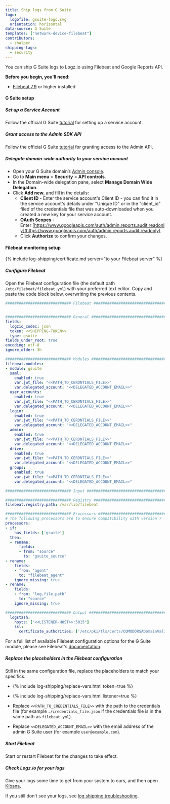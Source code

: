```yaml
---
title: Ship logs from G Suite
logo:
  logofile: gsuite-logo.svg
  orientation: horizontal
data-source: G Suite
templates: ["network-device-filebeat"]
contributors:
  - shalper
shipping-tags:
  - security
---
```


You can ship G Suite logs to Logz.io using Filebeat and Google Reports API.

**Before you begin, you'll need**:

* [Filebeat 7.9](https://www.elastic.co/guide/en/beats/filebeat/current/filebeat-installation-configuration.html) or higher installed


<div class="tasklist">

#### G Suite setup

##### Set up a Service Account

Follow the official G Suite [tutorial](https://support.google.com/gsuitemigrate/answer/9222993?hl=en) for setting up a service account.

##### Grant access to the Admin SDK API

Follow the official G Suite [tutorial](https://support.google.com/gsuitemigrate/answer/9222865?hl=en) for granting access to the Admin API.

##### Delegate domain-wide authority to your service account

* Open your G Suite domain’s [Admin console](http://admin.google.com/).
* Go to **Main menu** > **Security** > **API controls**.
* In the Domain-wide delegation pane, select **Manage Domain Wide Delegation**.
* Click **Add new**, and fill in the details:
    * **Client ID** - Enter the service account's Client ID - you can find it in the service account's details under "Unique ID" or in the "client_id" filed of the credentials file that was auto-downloaded when you created a new key for your service account.
    * **OAuth Scopes** - Enter [https://www.googleapis.com/auth/admin.reports.audit.readonly](https://www.googleapis.com/auth/admin.reports.audit.readonly)
    * Click **Authorize** to confirm your changes.

#### Filebeat monitoring setup

{% include log-shipping/certificate.md server="to your Filebeat server" %}

##### Configure Filebeat

Open the Filebeat configuration file (the default path `/etc/filebeat/filebeat.yml`) with your preferred text editor.
Copy and paste the code block below, overwriting the previous contents.

```yaml
############################# Filebeat #####################################


############################# General #####################################
fields:
  logzio_codec: json
  token: <<SHIPPING-TOKEN>>
  type: gsuite
fields_under_root: true
encoding: utf-8
ignore_older: 3h

############################# Modules #####################################
filebeat.modules:
- module: gsuite
  saml:
    enabled: true
    var.jwt_file: "<<PATH_TO_CERDNTIALS_FILE>>"
    var.delegated_account: "<<DELEGATED_ACCOUNT_EMAIL>>"
  user_accounts:
    enabled: true
    var.jwt_file: "<<PATH_TO_CERDNTIALS_FILE>>"
    var.delegated_account: "<<DELEGATED_ACCOUNT_EMAIL>>"
  login:
    enabled: true
    var.jwt_file: "<<PATH_TO_CERDNTIALS_FILE>>"
    var.delegated_account: "<<DELEGATED_ACCOUNT_EMAIL>>"
  admin:
    enabled: true
    var.jwt_file: "<<PATH_TO_CERDNTIALS_FILE>>"
    var.delegated_account: "<<DELEGATED_ACCOUNT_EMAIL>>"
  drive:
    enabled: true
    var.jwt_file: "<<PATH_TO_CERDNTIALS_FILE>>"
    var.delegated_account: "<<DELEGATED_ACCOUNT_EMAIL>>"
  groups:
    enabled: true
    var.jwt_file: "<<PATH_TO_CERDNTIALS_FILE>>"
    var.delegated_account: "<<DELEGATED_ACCOUNT_EMAIL>>"

############################# Input #####################################

############################# Registry #####################################
filebeat.registry.path: /var/lib/filebeat

############################# Processors #####################################
# The following processors are to ensure compatibility with version 7
processors:
- if:
    has_fields: ['gsuite']
  then:
  - rename:
      fields:
      - from: "source"
        to: "gsuite_source"
- rename:
    fields:
    - from: "agent"
      to: "filebeat_agent"
    ignore_missing: true
- rename:
    fields:
    - from: "log.file.path"
      to: "source"
    ignore_missing: true

############################# Output #####################################
  logstash:
    hosts: ["<<LISTENER-HOST>>:5015"]
    ssl:
      certificate_authorities: ['/etc/pki/tls/certs/COMODORSADomainValidationSecureServerCA.crt']
```

For a full list of available Filebeat configuration options for the G Suite module, please see Filebeat's [documentation](https://www.elastic.co/guide/en/beats/filebeat/current/_configure_the_module.html).

##### Replace the placeholders in the Filebeat configuration

Still in the same configuration file, replace the placeholders to match your specifics.

* {% include log-shipping/replace-vars.html token=true %}

* {% include log-shipping/replace-vars.html listener=true %}

* Replace `<<PATH_TO_CREDENTIALS_FILE>>` with the path to the credentials file (for example `./credentials_file.json` if the credentials file is in the same path as `filebeat.yml`).

* Replace `<<DELEGATED_ACCOUNT_EMAIL>>` with the email address of the admin G Suite user (for example `user@example.com`).

##### Start Filebeat

Start or restart Filebeat for the changes to take effect.

##### Check Logz.io for your logs

Give your logs some time to get from your system to ours, and then open [Kibana](https://app.logz.io/#/dashboard/kibana).

If you still don't see your logs, see [log shipping troubleshooting]({{site.baseurl}}/user-guide/log-shipping/log-shipping-troubleshooting.html).

</div>
